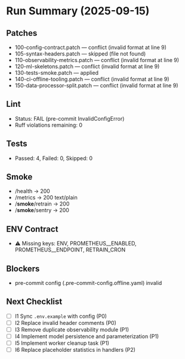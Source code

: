 # Run Summary (2025-09-15)

## Patches
- 100-config-contract.patch — conflict (invalid format at line 9)
- 105-syntax-headers.patch — skipped (file not found)
- 110-observability-metrics.patch — conflict (invalid format at line 9)
- 120-ml-skeletons.patch — conflict (invalid format at line 9)
- 130-tests-smoke.patch — applied
- 140-ci-offline-tooling.patch — conflict (invalid format at line 9)
- 150-data-processor-split.patch — conflict (invalid format at line 9)

## Lint
- Status: FAIL (pre-commit InvalidConfigError)
- Ruff violations remaining: 0

## Tests
- Passed: 4, Failed: 0, Skipped: 0

## Smoke
- /health → 200
- /metrics → 200 text/plain
- /__smoke__/retrain → 200
- /__smoke__/sentry → 200

## ENV Contract
- ⚠️ Missing keys: ENV, PROMETHEUS__ENABLED, PROMETHEUS__ENDPOINT, RETRAIN_CRON

## Blockers
- pre-commit config (.pre-commit-config.offline.yaml) invalid

## Next Checklist
- [ ] I1 Sync `.env.example` with config (P0)
- [ ] I2 Replace invalid header comments (P0)
- [ ] I3 Remove duplicate observability module (P1)
- [ ] I4 Implement model persistence and parameterization (P1)
- [ ] I5 Implement worker cleanup task (P1)
- [ ] I6 Replace placeholder statistics in handlers (P2)
